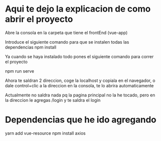 # Aqui te dejo la explicacion de como abrir el proyecto

Abre la consola en la carpeta que tiene el frontEnd (vue-app)

Introduce el siguiente comando para que se instalen todas las dependencias 
npm install

Ya cuando se haya instalado todo pones el siguiente comando para correr el proyecto

npm run serve

Ahora te saldran 2 direccion, coge la localhost y copiala en el navegador, o dale control+clic a la direccion en la consola, te lo abrira automaticamente

Actualmente no saldra nada pq la pagina principal no la he tocado, pero en la direccion le agregas /login y te saldra el login

# Dependencias que he ido agregando
yarn add vue-resource
npm install axios


